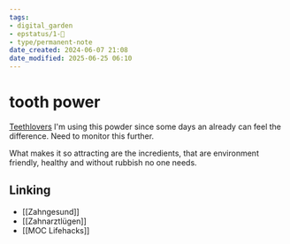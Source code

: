 ```yaml
---
tags: 
- digital_garden
- epstatus/1-🌱
- type/permanent-note
date_created: 2024-06-07 21:08
date_modified: 2025-06-25 06:10
---
```

# tooth power

[Teethlovers](https://teethlovers.de/) I'm using this powder since some days an already can feel the difference. Need to monitor this further. 

What makes it so attracting are the incredients, that are environment friendly, healthy and without rubbish no one needs.

## Linking

+ [[Zahngesund]]
+ [[Zahnarztlügen]]
+ [[MOC Lifehacks]]